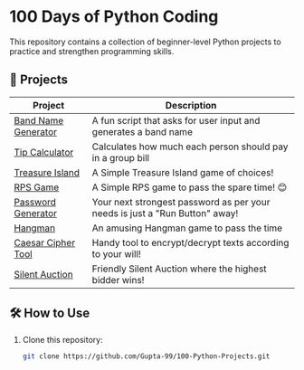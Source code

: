 # 100 Days of Python Coding

This repository contains a collection of beginner-level Python projects to practice and strengthen programming skills.

## 📁 Projects

| Project | Description |
|--------|-------------|
| [Band Name Generator](./Band%20Name%20Generator.py) | A fun script that asks for user input and generates a band name |
| [Tip Calculator](./Tip%20Calculator.py) | Calculates how much each person should pay in a group bill |
| [Treasure Island](./Treasure%20Island.py) | A Simple Treasure Island game of choices! |
| [RPS Game](./Rock%20Paper%20Scissors.py) | A Simple RPS game to pass the spare time! 😊 |
| [Password Generator](./Password%20Generator.py) | Your next strongest password as per your needs is just a "Run Button" away! |
| [Hangman](./Hangman.py) | An amusing Hangman game to pass the time |
| [Caesar Cipher Tool](./Caesar_Cipher_Short.py) | Handy tool to encrypt/decrypt texts according to your will! |
| [Silent Auction](./Silent%20Auction.py) | Friendly Silent Auction where the highest bidder wins! |
## 🛠 How to Use

1. Clone this repository:
   ```bash
   git clone https://github.com/Gupta-99/100-Python-Projects.git
